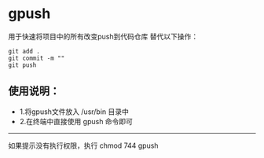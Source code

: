 # gpush
用于快速将项目中的所有改变push到代码仓库
替代以下操作：
```
git add .
git commit -m ""
git push
```
## 使用说明：
* 1.将gpush文件放入 /usr/bin 目录中
* 2.在终端中直接使用 gpush 命令即可

---
如果提示没有执行权限，执行 chmod 744 gpush
